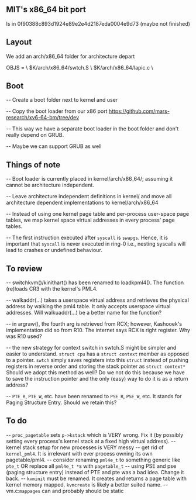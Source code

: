 MIT's x86_64 bit port 
----------------------

Is in 0f90388c893d1924e89e2e4d2187eda0004e9d73 (maybe not finished)

Layout
------

We add an arch/x86_64 folder for architecture depart

OBJS = \ 
  $K/arch/x86_64/swtch.S \ 
  $K/arch/x86_64/lapic.c \ 



Boot
----

-- Create a boot folder next to kernel and user

-- Copy the boot loader from our x86 port 
   https://github.com/mars-research/xv6-64-bm/tree/dev

-- This way we have a separate boot loader in the boot folder and don't 
   really depend on GRUB. 

-- Maybe we can support GRUB as well


Things of note
--------------

-- Boot loader is currently placed in kernel/arch/x86_64/; assuming it cannot
   be architecture independent.

-- Leave architecture independent definitions in kernel/ and move all
   architecture dependent implementations to kernel/arch/x86_64

-- Instead of using one kernel page table and per-process user-space page tables,
   we map kernel space virtual addresses in every process' page tables.

-- The first instruction executed after `syscall` is `swapgs`. Hence, it is important that `syscall`
   is never executed in ring-0 i.e., nesting syscalls will lead to crashes or undefined behaviour.

To review
---------

-- switchkvm()/kinithart() has been renamed to loadkpml4(). The function
   (re)loads CR3 with the kernel's PML4.

-- walkaddr(...) takes a userspace virtual address and retrieves the physical address
   by walking the pml4 table. It only accepts userspace virtual addresses. Will walkuaddr(...)
   be a better name for the function?

-- in argraw(), the fourth arg is retrieved from RCX; however, Kashooek's implementation did so
   from R10. The internet says RCX is right register. Why was R10 used?

-- the new strategy for context switch in swtch.S might be simpler and easier to understand.
   `struct cpu` has a `struct context` member as opposed to a pointer. `swtch` simply saves
   registers into this `struct` instead of pushing registers in reverse order and storing
   the stack pointer as `struct context*`
   Should we adopt this method as well? Do we not do this because we have to save the
   instruction pointer and the only (easy) way to do it is as a return address?

-- `PTE_R`, `PTE_W`, etc. have been renamed to `PSE_R`, `PSE_W`, etc. It
   stands for Paging Structure Entry. Should we retain this?

To do
-----

-- `proc_pagetable` sets `p->kstack` which is VERY wrong. Fix it (by
   possibly setting every process's kernel stack at a fixed high virtual
   address).
-- kernel stack setup for new processes is VERY messy
-- get rid of `kernel_pml4`. It is irrelevant with ever process owning
   its own pagetable/pml4.
-- consider renaming `pml4e_t` to something generic like `pte_t` OR replace 
   all `pml4e_t *`s with `pagetable_t`
-- using PSE and pse (paging structure entry) instead of PTE and pte was a
   bad idea. Change it back.
-- `kvminit` must be renamed. It creates and returns a page table with kernel
   memory mapped. `kvmcreate` is likely a better suited name.
-- vm.c:`mappages` can and probably should be static
